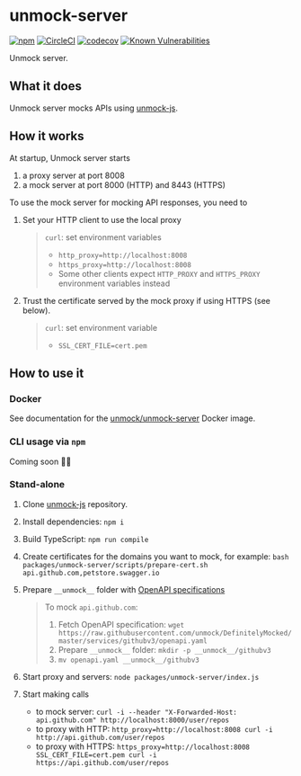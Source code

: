 # unmock-server

[![npm](https://img.shields.io/npm/v/unmock-server.svg)](https://www.npmjs.com/package/unmock-server)
[![CircleCI](https://circleci.com/gh/unmock/unmock-js.svg?style=svg)](https://circleci.com/gh/unmock/unmock-js)
[![codecov](https://codecov.io/gh/unmock/unmock-js/branch/dev/graph/badge.svg)](https://codecov.io/gh/unmock/unmock-js)
[![Known Vulnerabilities](https://snyk.io/test/github/unmock/unmock-js/badge.svg?targetFile=package.json)](https://snyk.io/test/github/unmock/unmock-js?targetFile=package.json)

Unmock server.

## What it does

Unmock server mocks APIs using [unmock-js](https://github.com/unmock/unmock-js).

## How it works

At startup, Unmock server starts

1. a proxy server at port 8008
1. a mock server at port 8000 (HTTP) and 8443 (HTTPS)

To use the mock server for mocking API responses, you need to 

1. Set your HTTP client to use the local proxy

   >  `curl`: set environment variables
   > - `http_proxy=http://localhost:8008`
   > - `https_proxy=http://localhost:8008`
   > - Some other clients expect `HTTP_PROXY` and `HTTPS_PROXY` environment variables instead

1. Trust the certificate served by the mock proxy if using HTTPS (see below).

    > `curl`: set environment variable
    > - `SSL_CERT_FILE=cert.pem`

## How to use it

### Docker

See documentation for the [unmock/unmock-server](https://hub.docker.com/r/unmock/unmock-server) Docker image.

### CLI usage via `npm`

Coming soon 👷‍♀️ 

### Stand-alone

1. Clone [unmock-js](https://github.com/unmock/unmock-js) repository.
1. Install dependencies: `npm i`
1. Build TypeScript: `npm run compile`
1. Create certificates for the domains you want to mock, for example: `bash packages/unmock-server/scripts/prepare-cert.sh api.github.com,petstore.swagger.io`
1. Prepare `__unmock__` folder with [OpenAPI specifications](https://www.unmock.io/docs/openapi)

    > To mock `api.github.com`:
    > 1. Fetch OpenAPI specification: `wget https://raw.githubusercontent.com/unmock/DefinitelyMocked/master/services/githubv3/openapi.yaml`
    > 1. Prepare `__unmock__` folder: `mkdir -p __unmock__/githubv3`
    > 1. `mv openapi.yaml __unmock__/githubv3`

1. Start proxy and servers: `node packages/unmock-server/index.js`
1. Start making calls
    - to mock server: `curl -i --header "X-Forwarded-Host: api.github.com" http://localhost:8000/user/repos`
    - to proxy with HTTP: `http_proxy=http://localhost:8008 curl -i http://api.github.com/user/repos`
    - to proxy with HTTPS: `https_proxy=http://localhost:8008 SSL_CERT_FILE=cert.pem curl -i https://api.github.com/user/repos`
